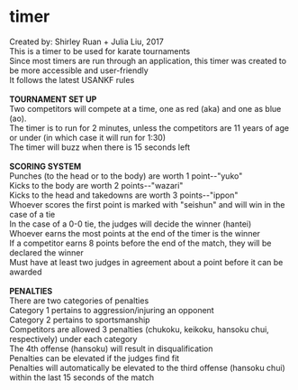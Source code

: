 # timer
Created by: Shirley Ruan + Julia Liu, 2017<br>
This is a timer to be used for karate tournaments<br>
Since most timers are run through an application, this timer was created to be more accessible and user-friendly<br>
It follows the latest USANKF rules
<br><br>
<strong>TOURNAMENT SET UP</strong><br>
Two competitors will compete at a time, one as red (aka) and one as blue (ao).<br>
The timer is to run for 2 minutes, unless the competitors are 11 years of age or under (in which case it will run for 1:30)<br>
The timer will buzz when there is 15 seconds left
<br><br>
<strong>SCORING SYSTEM</strong><br>
Punches (to the head or to the body) are worth 1 point--"yuko"<br>
Kicks to the body are worth 2 points--"wazari"<br>
Kicks to the head and takedowns are worth 3 points--"ippon"<br>
Whoever scores the first point is marked with "seishun" and will win in the case of a tie<br>
In the case of a 0-0 tie, the judges will decide the winner (hantei)<br>
Whoever earns the most points at the end of the timer is the winner<br>
If a competitor earns 8 points before the end of the match, they will be declared the winner<br>
Must have at least two judges in agreement about a point before it can be awarded
<br><br>
<strong>PENALTIES</strong><br>
There are two categories of penalties<br>
Category 1 pertains to aggression/injuring an opponent<br>
Category 2 pertains to sportsmanship<br>
Competitors are allowed 3 penalties (chukoku, keikoku, hansoku chui, respectively) under each category<br>
The 4th offense (hansoku) will result in disqualification<br>
Penalties can be elevated if the judges find fit <br>
Penalties will automatically be elevated to the third offense (hansoku chui) within the last 15 seconds of the match <br>
